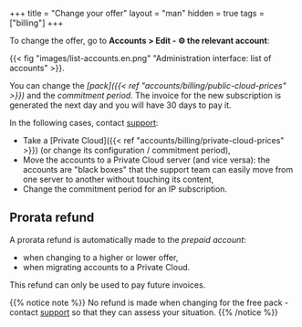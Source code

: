+++
title = "Change your offer"
layout = "man"
hidden = true
tags = ["billing"]
+++

To change the offer, go to **Accounts > Edit - ⚙️ the relevant account**:

{{< fig "images/list-accounts.en.png" "Administration interface: list of accounts" >}}.

You can change the *[pack]({{< ref "accounts/billing/public-cloud-prices" >}})* and the *commitment period*. The invoice for the new subscription is generated the next day and you will have 30 days to pay it.


In the following cases, contact [support](https://admin.alwaysdata.com/support/add/):

- Take a [Private Cloud]({{< ref "accounts/billing/private-cloud-prices" >}}) (or change its configuration / commitment period),
- Move the accounts to a Private Cloud server (and vice versa): the accounts are "black boxes" that the support team can easily move from one server to another without touching its content,
- Change the commitment period for an IP subscription.

## Prorata refund

A prorata refund is automatically made to the *prepaid account*:

- when changing to a higher or lower offer,
- when migrating accounts to a Private Cloud.

This refund can only be used to pay future invoices.

{{% notice note %}}
No refund is made when changing for the free pack - contact [support](https://admin.alwaysdata.com/support/add/) so that they can assess your situation.
{{% /notice %}}
